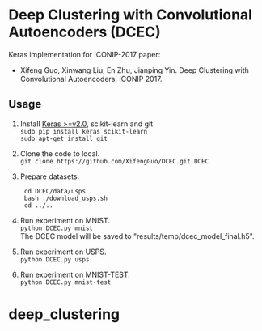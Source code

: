 # Deep Clustering with Convolutional Autoencoders (DCEC)

Keras implementation for ICONIP-2017 paper:

* Xifeng Guo, Xinwang Liu, En Zhu, Jianping Yin. 
Deep Clustering with Convolutional Autoencoders. ICONIP 2017.

## Usage
1. Install [Keras >=v2.0](https://github.com/fchollet/keras), scikit-learn and git   
`sudo pip install keras scikit-learn`   
`sudo apt-get install git`
2. Clone the code to local.   
`git clone https://github.com/XifengGuo/DCEC.git DCEC`
3. Prepare datasets.    

        cd DCEC/data/usps   
        bash ./download_usps.sh   
        cd ../..

4. Run experiment on MNIST.   
`python DCEC.py mnist`     
The DCEC model will be saved to "results/temp/dcec_model_final.h5".

5. Run experiment on USPS.   
`python DCEC.py usps`   

6. Run experiment on MNIST-TEST.   
`python DCEC.py mnist-test`   

# deep_clustering
